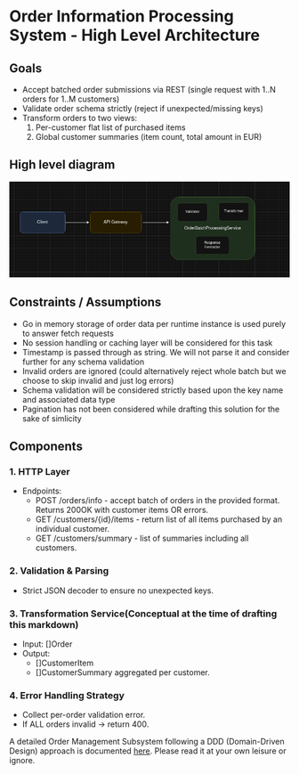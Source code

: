 # Order Information Processing System - High Level Architecture

## Goals
- Accept batched order submissions via REST (single request with 1..N orders for 1..M customers)
- Validate order schema strictly (reject if unexpected/missing keys)
- Transform orders to two views:
  1. Per-customer flat list of purchased items
  2. Global customer summaries (item count, total amount in EUR)

## High level diagram

<img src="resources/images/batch-processor.png" alt="Batch Processor" />

## Constraints / Assumptions
- Go in memory storage of order data per runtime instance is used purely to answer fetch requests
- No session handling or caching layer will be considered for this task
- Timestamp is passed through as string. We will not parse it and consider further for any schema validation
- Invalid orders are ignored (could alternatively reject whole batch but we choose to skip invalid and just log errors)
- Schema validation will be considered strictly based upon the key name and associated data type
- Pagination has not been considered while drafting this solution for the sake of simlicity

## Components

### 1. HTTP Layer
- Endpoints:
  - POST /orders/info - accept batch of orders in the provided format. Returns 200OK with customer items OR errors.
  - GET /customers/{id}/items - return list of all items purchased by an individual customer.
  - GET /customers/summary - list of summaries including all customers.

### 2. Validation & Parsing
- Strict JSON decoder to ensure no unexpected keys.

### 3. Transformation Service(Conceptual at the time of drafting this markdown)
- Input: []Order
- Output:
  - []CustomerItem
  - []CustomerSummary aggregated per customer.

### 4. Error Handling Strategy
- Collect per-order validation error.
- If ALL orders invalid -> return 400.

A detailed Order Management Subsystem following a DDD (Domain-Driven Design) approach is documented [here](./resources/docs/DDD.md). Please read it at your own leisure or ignore.

